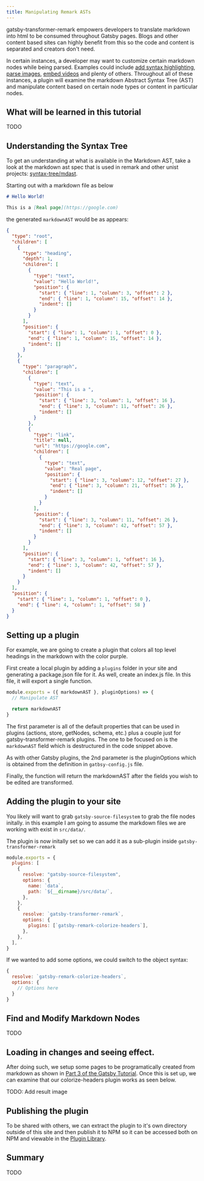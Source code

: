 ```yaml
---
title: Manipulating Remark ASTs
---
```


gatsby-transformer-remark empowers developers to translate markdown into html to be consumed throughout Gatsby pages. Blogs and other content based sites can highly benefit from this so the code and content is separated and creators don't need.

In certain instances, a developer may want to customize certain markdown nodes while being parsed. Examples could include [add syntax highlighting](/packages/gatsby-remark-prismjs/), [parse images](/packages/gatsby-remark-images), [embed videos](/packages/gatsby-remark-embed-video) and plenty of others. Throughout all of these instances, a plugin will examine the markdown Abstract Syntax Tree (AST) and manipulate content based on certain node types or content in particular nodes.

## What will be learned in this tutorial

TODO

## Understanding the Syntax Tree

To get an understanding at what is available in the Markdown AST, take a look at the markdown ast spec that is used in remark and other unist projects: [syntax-tree/mdast](https://github.com/syntax-tree/mdast).

Starting out with a markdown file as below

```markdown
# Hello World!

This is a [Real page](https://google.com)
```

the generated `markdownAST` would be as appears:

```JSON
{
  "type": "root",
  "children": [
    {
      "type": "heading",
      "depth": 1,
      "children": [
        {
          "type": "text",
          "value": "Hello World!",
          "position": {
            "start": { "line": 1, "column": 3, "offset": 2 },
            "end": { "line": 1, "column": 15, "offset": 14 },
            "indent": []
          }
        }
      ],
      "position": {
        "start": { "line": 1, "column": 1, "offset": 0 },
        "end": { "line": 1, "column": 15, "offset": 14 },
        "indent": []
      }
    },
    {
      "type": "paragraph",
      "children": [
        {
          "type": "text",
          "value": "This is a ",
          "position": {
            "start": { "line": 3, "column": 1, "offset": 16 },
            "end": { "line": 3, "column": 11, "offset": 26 },
            "indent": []
          }
        },
        {
          "type": "link",
          "title": null,
          "url": "https://google.com",
          "children": [
            {
              "type": "text",
              "value": "Real page",
              "position": {
                "start": { "line": 3, "column": 12, "offset": 27 },
                "end": { "line": 3, "column": 21, "offset": 36 },
                "indent": []
              }
            }
          ],
          "position": {
            "start": { "line": 3, "column": 11, "offset": 26 },
            "end": { "line": 3, "column": 42, "offset": 57 },
            "indent": []
          }
        }
      ],
      "position": {
        "start": { "line": 3, "column": 1, "offset": 16 },
        "end": { "line": 3, "column": 42, "offset": 57 },
        "indent": []
      }
    }
  ],
  "position": {
    "start": { "line": 1, "column": 1, "offset": 0 },
    "end": { "line": 4, "column": 1, "offset": 58 }
  }
}
```

## Setting up a plugin

For example, we are going to create a plugin that colors all top level headings in the markdown with the color purple.

First create a local plugin by adding a `plugins` folder in your site and generating a package.json file for it. As well, create an index.js file. In this file, it will export a single function.

```js
module.exports = ({ markdownAST }, pluginOptions) => {
  // Manipulate AST

  return markdownAST
}
```

The first parameter is all of the default properties that can be used in plugins (actions, store, getNodes, schema, etc.) plus a couple just for gatsby-transformer-remark plugins. The one to be focused on is the `markdownAST` field which is destructured in the code snippet above.

As with other Gatsby plugins, the 2nd parameter is the pluginOptions which is obtained from the definition in `gatbsy-config.js` file.

Finally, the function will return the markdownAST after the fields you wish to be edited are transformed.

## Adding the plugin to your site

You likely will want to grab `gatsby-source-filesystem` to grab the file nodes initally. in this example I am going to assume the markdown files we are working with exist in `src/data/`.

The plugin is now initally set so we can add it as a sub-plugin inside `gatsby-transformer-remark`

```js:title=gatsby-config.js
module.exports = {
  plugins: [
    {
      resolve: "gatsby-source-filesystem",
      options: {
        name: `data`,
        path: `${__dirname}/src/data/`,
      },
    },
    {
      resolve: `gatsby-transformer-remark`,
      options: {
        plugins: [`gatsby-remark-colorize-headers`],
      },
    },
  ],
}
```

If we wanted to add some options, we could switch to the object syntax:

```js
{
  resolve: `gatsby-remark-colorize-headers`,
  options: {
    // Options here
  }
}
```

## Find and Modify Markdown Nodes

TODO

## Loading in changes and seeing effect.

After doing such, we setup some pages to be programatically created from markdown as shown in [Part 3 of the Gatsby Tutorial](/tutorial/part-seven/). Once this is set up, we can examine that our colorize-headers plugin works as seen below.

TODO: Add result image

## Publishing the plugin

To be shared with others, we can extract the plugin to it's own directory outside of this site and then publish it to NPM so it can be accessed both on NPM and viewable in the [Plugin Library](/plugins/).

## Summary

TODO
